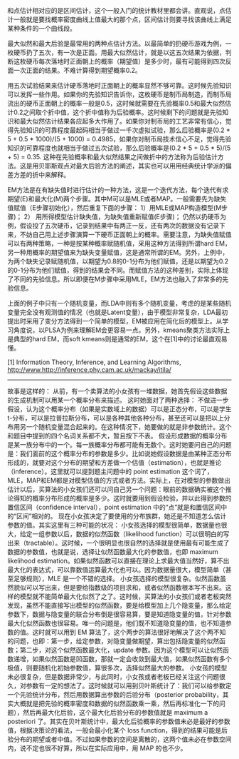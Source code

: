 和点估计相对应的是区间估计，这个一般入门的统计教材里都会讲。直观说，点估计一般就是要找概率密度曲线上值最大的那个点，区间估计则要寻找该曲线上满足某种条件的一个曲线段。

最大似然和最大后验是最常用的两种点估计方法。以最简单的扔硬币游戏为例，一枚硬币扔了五次，有一次是正面。用最大似然估计，就是以这五次结果为依据，判断这枚硬币每次落地时正面朝上的概率（期望值）是多少时，最有可能得到四次反面一次正面的结果。不难计算得到期望概率0.2。

用五次试验结果来估计硬币落地时正面朝上的概率显然不够可靠。这时候先验知识可以发挥一些作用。如果你的先验知识告诉你，这枚硬币是制币局制造，而制币局流出的硬币正面朝上的概率一般是0.5，这时候就需要在先验概率0.5和最大似然估计0.2之间取个折中值，这个折中值称为后验概率。这时候剩下的问题就是先验知识和最大似然估计结果各应起多大作用了。如果你对制币局的工艺非常有信心，觉得先验知识的可靠程度最起码相当于做过一千次虚拟试验，那么后验概率是(0.2 * 5 + 0.5 * 1000)/(5 + 1000) = 0.4985，如果你对制币局技术信心不足，觉得先验知识的可靠程度也就相当于做过五次试验，那么后验概率是(0.2 * 5 + 0.5 * 5)/(5 + 5) = 0.35. 这种在先验概率和最大似然结果之间做折中的方法称为后验估计方法。这是用贝耶斯观点对最大后验方法的阐述，其实也可以用用经典统计学派的偏差方差的折中来解释。

EM方法是在有缺失值时进行估计的一种方法，这是一个迭代方法，每个迭代有求期望(E)和最大化(M)两个步骤。其中M可以是MLE或者MAP。一般需要先为缺失值赋值（E步骤初始化），然后重复下面的步骤：
1）用MLE或MAP构造模型(M步骤)；
2） 用所得模型估计缺失值，为缺失值重新赋值(E步骤)；
仍然以扔硬币为例，假设投了五次硬币，记录到结果中有两正一反，还有两次的数据没有记录下来，不妨自己用上述步骤演算一下硬币正面朝上的概率。需要注意，为缺失值赋值可以有两种策略，一种是按某种概率赋随机值，采用这种方法得到所谓hard EM，另一种用概率的期望值来为缺失变量赋值，这是通常所谓的EM。另外，上例中，为两个缺失记录赋随机值，以期望为0.8的0-1分布为他们赋值，还是以期望为0.2的0-1分布为他们赋值，得到的结果会不同。而赋值方法的这种差别，实际上体现了不同的先验信息。所以即便在M步骤中采用MLE，EM方法也融入了非常多的先验信息。


上面的例子中只有一个随机变量，而LDA中则有多个随机变量，考虑的是某些随机变量完全没有观测值的情况（也就是Latent变量），由于模型非常复杂，LDA最初提出时采用了变分方法得到一个简单的模型，EM被应用在简化后的模型上。从学习角度说，以PLSA为例来理解EM会更容易一点。另外，kmeans聚类方法实际上是典型的hard EM，而soft kmeans则是通常的EM，这个在[1]中的讨论最直观易懂。


[1] Information Theory, Inference, and Learning Algorithms, http://www.http://inference.phy.cam.ac.uk/mackay/itila/



---------------------


故事是这样的：
从前，有一个卖算法的小女孩有一堆数据，她首先假设这些数据的生成机制可以用某一个概率分布来描述。
这时她面对了两种选择：
不做进一步假设，认为这个概率分布（如果是实数域上的数据）可以是正态分布，可以是学生t-分布，可以是拉普拉斯分布，可以是各种其他各种分布，甚至还可以是把以上分布用另一个随机变量混合起来的。在这种情况下，她要做的就是非参数统计。这个和题目中提到的四个名词关系都不大，暂且按下不表。
假设形成数据的概率分布是某一族分布中的一个。每一族概率分布都可能有无数个。这时她要问自己的问题是：我们面前的这个概率分布的参数是多少。比如说她假设数据是由某种正态分布形成的，就要对这个分布的期望和方差做一个估值（estimation），也就是推论（inference）。这里就可以提到题主问题中的 point estimation 这个词了，MLE，MAP和EM都是对模型估值的方式或者方法。实际上，在对模型的参数做出估计以后，买算法的小女孩们还可以问自己另一个问题：眼前的数据确实被这个推论得知的概率分布形成的概率是多少。这时就要用到假设检验，并以此得到参数的置信区间（confidence interval），point estimation 中的“点”就是和置信区间中的“区间”相对的。
现在小女孩决定了要使用的分布族群，她还是不知道怎么估计参数的值。其实这里有三种可能的状况：
小女孩选择的模型很简单，数据量也很大，给定一组参数以后，数据的似然函数（likelihood function）可以很明白的写出来（tractable）。这时候，一个很明显也很自然的选择就是使用最有可能生成了数据的参数值，也就是说，选择让似然函数最大化的参数值，也即 maximum likelihood estimation。如果似然函数可以直接在理论上求最大值当然好，算不出最大化的表达式，可以靠数值运算最大化也可以。因为数据量很大，模型简单（甚至足够规则），MLE 是一个不错的选择。
小女孩选择的模型很复杂。似然函数虽然貌似可以写出来，但是要给指数级的项目求和，或者似然函数根本写不出来。这样的模型就不能简单最大化似然了之了。这时候，买算法的小女孩们或者老板突然发现，虽然不能直接写出模型的似然函数，要是给模型加上几个隐变量，那么给定参数下，数据与隐变量的联合分布倒是很容易算，要是知道隐变量的值，针对参数最大化似然函数也很容易。唯一的问题是，他们既不知道隐变量的值，也不知道参数的值。这时就可以用到 EM 算法了，这个两步的算法很好地解决了这个两不知的问题，也即：第一步，给定参数，对隐变量做期望，算出包括隐变量的似然函数；第二步，对这个似然函数最大化，update 参数。因为这个模型可以让似然函数递增，如果似然函数是凹函数，那就一定会收敛到最大值，如果似然函数有多个极值，则要随机化初始参数值，算很多次，选择似然最大的参数。
小女孩的模型未必很复杂，但是数据非常少，与此同时，小女孩或者老板已经关注这个问题很久，对参数有一定的想法了。这时候就可以用到贝叶斯统计了：我们可以给参数定一个先验统计分布，然后用数据算出参数的后验分布（posterior probability，其实大概就是把先验的概率密度和数据的似然函数乘一乘，然后再标准化一下的问题），然后再最大化后验，这个最大化后验分布的参数值就是 maximum a posteriori 了。其实在贝叶斯统计中，最大化后验概率的参数值未必是最好的参数值，根据决策论的看法，一般会最小化某个 loss function，得到的结果可能是后验分布的期望或者中值。不过如果参数的空间是离散的，这两个值未必在参数空间内，说不定也很不好算，所以在实际应用中，用 MAP 的也不少。